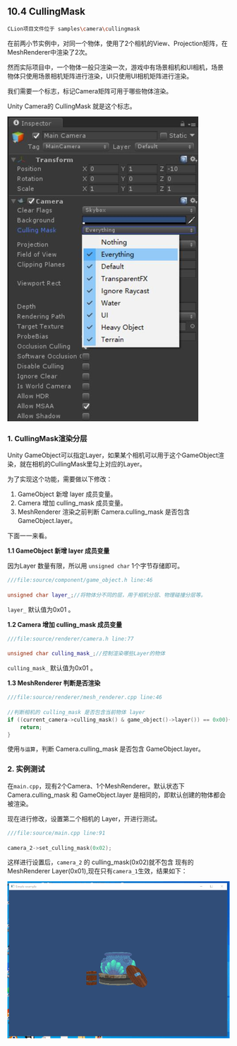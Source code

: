 ﻿## 10.4 CullingMask

```bash
CLion项目文件位于 samples\camera\cullingmask
```

在前两小节实例中，对同一个物体，使用了2个相机的View、Projection矩阵，在MeshRenderer中渲染了2次。

然而实际项目中，一个物体一般只渲染一次，游戏中有场景相机和UI相机，场景物体只使用场景相机矩阵进行渲染，UI只使用UI相机矩阵进行渲染。

我们需要一个标志，标记Camera矩阵可用于哪些物体渲染。

Unity Camera的 CullingMask 就是这个标志。

![](../../imgs/camera/cullingmask/unity_camera_cullingmask.jpg)

### 1. CullingMask渲染分层

Unity GameObject可以指定Layer，如果某个相机可以用于这个GameObject渲染，就在相机的CullingMask里勾上对应的Layer。

为了实现这个功能，需要做以下修改：

1. GameObject 新增 layer 成员变量。
2. Camera 增加 culling_mask 成员变量。
3. MeshRenderer 渲染之前判断 Camera.culling_mask 是否包含 GameObject.layer。

下面一一来看。

<b>1.1 GameObject 新增 layer 成员变量</b>

因为Layer 数量有限，所以用 `unsigned char` 1个字节存储即可。

```c++
///file:source/component/game_object.h line:46

unsigned char layer_;//将物体分不同的层，用于相机分层、物理碰撞分层等。
```

`layer_` 默认值为0x01 。

<b>1.2 Camera 增加 culling_mask 成员变量</b>

```c++
///file:source/renderer/camera.h line:77

unsigned char culling_mask_;//控制渲染哪些Layer的物体
```

`culling_mask_` 默认值为0x01 。

<b>1.3 MeshRenderer 判断是否渲染</b>

```c++
///file:source/renderer/mesh_renderer.cpp line:46

//判断相机的 culling_mask 是否包含当前物体 layer
if ((current_camera->culling_mask() & game_object()->layer()) == 0x00){
    return;
}
```

使用`与运算`，判断 Camera.culling_mask 是否包含 GameObject.layer。

### 2. 实例测试

在`main.cpp`，现有2个Camera、1个MeshRenderer。默认状态下Camera.culling_mask 和 GameObject.layer 是相同的，即默认创建的物体都会被渲染。

现在进行修改，设置第二个相机的 Layer，开进行测试。

```c++
///file:source/main.cpp line:91

camera_2->set_culling_mask(0x02);
```

这样进行设置后，`camera_2` 的 culling_mask(0x02)就不包含 现有的MeshRenderer Layer(0x01),现在只有`camera_1`生效，结果如下：

![](../../imgs/camera/cullingmask/only_camera1_renderer.gif)
